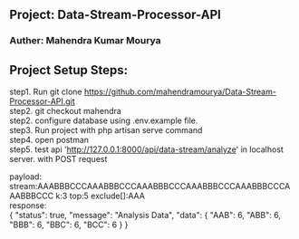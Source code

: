 ## Project: Data-Stream-Processor-API

### Auther: Mahendra Kumar Mourya

## Project Setup Steps:

step1. Run git clone https://github.com/mahendramourya/Data-Stream-Processor-API.git
<br>
step2. git checkout mahendra
<br>
step2. configure database using .env.example file.
<br>
step3. Run project with php artisan serve command
<br>
step4. open postman
<br>
step5. test api 'http://127.0.0.1:8000/api/data-stream/analyze' in localhost server. with POST request
<br>

payload:
<br>
stream:AAABBBCCCAAABBBCCCAAABBBCCCAAABBBCCCAAABBBCCCAAABBBCCC
k:3
top:5
exclude[]:AAA
<br>
response:
<br>
{
    "status": true,
    "message": "Analysis Data",
    "data": {
        "AAB": 6,
        "ABB": 6,
        "BBB": 6,
        "BBC": 6,
        "BCC": 6
    }
}

